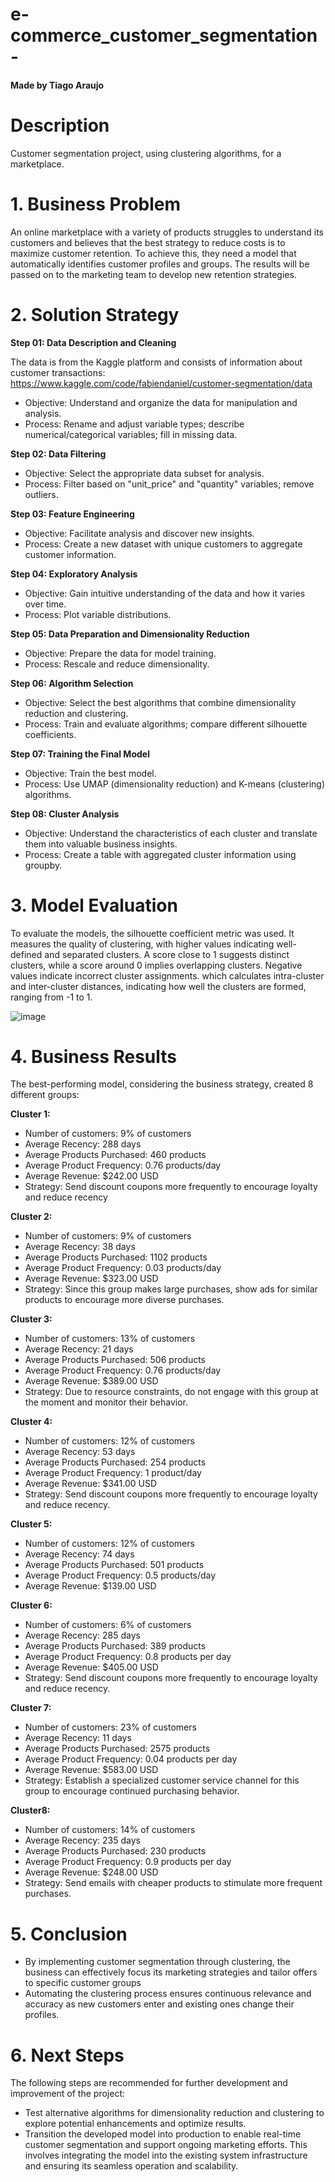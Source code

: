 # e-commerce_customer_segmentation-


#### Made by Tiago Araujo

# Description

Customer segmentation project, using clustering algorithms, for a marketplace.

# 1. Business Problem

An online marketplace with a variety of products struggles to understand its customers and believes that the best strategy to reduce costs is to maximize customer retention. 
To achieve this, they need a model that automatically identifies customer profiles and groups. 
The results will be passed on to the marketing team to develop new retention strategies.

# 2. Solution Strategy

**Step 01: Data Description and Cleaning**

The data is from the Kaggle platform and consists of information about customer transactions: https://www.kaggle.com/code/fabiendaniel/customer-segmentation/data

* Objective: Understand and organize the data for manipulation and analysis.
* Process: Rename and adjust variable types; describe numerical/categorical variables; fill in missing data.

**Step 02: Data Filtering**

* Objective: Select the appropriate data subset for analysis.
* Process: Filter based on "unit_price" and "quantity" variables; remove outliers.


**Step 03: Feature Engineering**

* Objective: Facilitate analysis and discover new insights.
* Process: Create a new dataset with unique customers to aggregate customer information. 


**Step 04: Exploratory Analysis**

* Objective: Gain intuitive understanding of the data and how it varies over time.
* Process: Plot variable distributions.


**Step 05: Data Preparation and Dimensionality Reduction**

* Objective: Prepare the data for model training.
* Process: Rescale and reduce dimensionality.


**Step 06: Algorithm Selection**

* Objective: Select the best algorithms that combine dimensionality reduction and clustering.
* Process: Train and evaluate algorithms; compare different silhouette coefficients.


**Step 07: Training the Final Model**

* Objective: Train the best model.
* Process: Use UMAP (dimensionality reduction) and K-means (clustering) algorithms.


**Step 08: Cluster Analysis**

* Objective: Understand the characteristics of each cluster and translate them into valuable business insights.
* Process: Create a table with aggregated cluster information using groupby.


# 3. Model Evaluation

To evaluate the models, the silhouette coefficient metric was used. It measures the quality of clustering, with higher values indicating well-defined and separated clusters. A score close to 1 suggests distinct clusters, while a score around 0 implies overlapping clusters. Negative values indicate incorrect cluster assignments. which calculates intra-cluster and inter-cluster distances, indicating how well the clusters are formed, ranging from -1 to 1.

![image](https://user-images.githubusercontent.com/88745881/207449729-6bd184c4-9d64-4dbb-b1d7-26520115bbb5.png)


# 4. Business Results

The best-performing model, considering the business strategy, created 8 different groups:


**Cluster 1:**

* Number of customers: 9% of customers
* Average Recency: 288 days
* Average Products Purchased: 460 products
* Average Product Frequency: 0.76 products/day
* Average Revenue: $242.00 USD
* Strategy: Send discount coupons more frequently to encourage loyalty and reduce recency

**Cluster 2:**

* Number of customers: 9% of customers
* Average Recency: 38 days
* Average Products Purchased: 1102 products
* Average Product Frequency: 0.03 products/day
* Average Revenue: $323.00 USD
* Strategy: Since this group makes large purchases, show ads for similar products to encourage more diverse purchases.

**Cluster 3:**
* Number of customers: 13% of customers
* Average Recency: 21 days
* Average Products Purchased: 506 products
* Average Product Frequency: 0.76 products/day
* Average Revenue: $389.00 USD
* Strategy: Due to resource constraints, do not engage with this group at the moment and monitor their behavior.

**Cluster 4:**
* Number of customers: 12% of customers
* Average Recency: 53 days
* Average Products Purchased: 254 products
* Average Product Frequency: 1 product/day
* Average Revenue: $341.00 USD
* Strategy: Send discount coupons more frequently to encourage loyalty and reduce recency.

**Cluster 5:**
* Number of customers: 12% of customers
* Average Recency: 74 days
* Average Products Purchased: 501 products
* Average Product Frequency: 0.5 products/day
* Average Revenue: $139.00 USD

**Cluster 6:**

* Number of customers: 6% of customers
* Average Recency: 285 days
* Average Products Purchased: 389 products
* Average Product Frequency: 0.8 products per day
* Average Revenue: $405.00 USD
* Strategy: Send discount coupons more frequently to encourage loyalty and reduce recency.

**Cluster 7:**

* Number of customers: 23% of customers
* Average Recency: 11 days
* Average Products Purchased: 2575 products
* Average Product Frequency: 0.04 products per day
* Average Revenue: $583.00 USD
* Strategy: Establish a specialized customer service channel for this group to encourage continued purchasing behavior.

**Cluster8:**

* Number of customers: 14% of customers
* Average Recency: 235 days
* Average Products Purchased: 230 products
* Average Product Frequency: 0.9 products per day
* Average Revenue: $248.00 USD
* Strategy: Send emails with cheaper products to stimulate more frequent purchases.

# 5. Conclusion

* By implementing customer segmentation through clustering, the business can effectively focus its marketing strategies and tailor offers to specific customer groups
* Automating the clustering process ensures continuous relevance and accuracy as new customers enter and existing ones change their profiles.

# 6. Next Steps


The following steps are recommended for further development and improvement of the project:

* Test alternative algorithms for dimensionality reduction and clustering to explore potential enhancements and optimize results.
* Transition the developed model into production to enable real-time customer segmentation and support ongoing marketing efforts. This involves integrating the model into the existing system infrastructure and ensuring its seamless operation and scalability.








